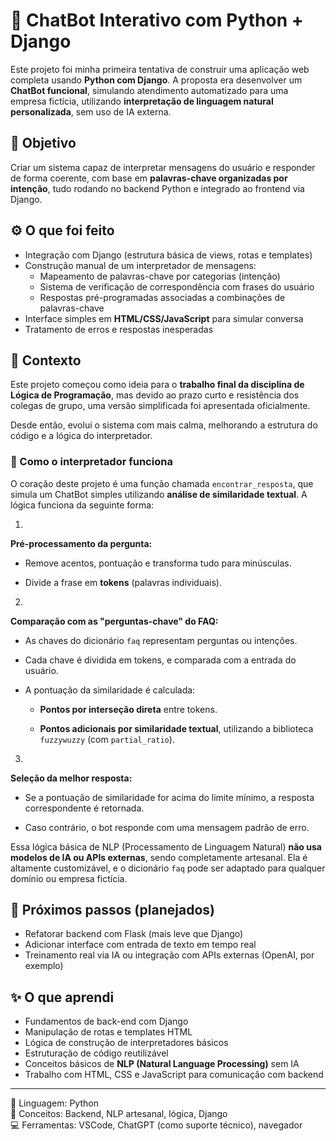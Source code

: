 # 💬 ChatBot Interativo com Python + Django

Este projeto foi minha primeira tentativa de construir uma aplicação web completa usando **Python com Django**. A proposta era desenvolver um **ChatBot funcional**, simulando atendimento automatizado para uma empresa fictícia, utilizando **interpretação de linguagem natural personalizada**, sem uso de IA externa.

## 🎯 Objetivo

Criar um sistema capaz de interpretar mensagens do usuário e responder de forma coerente, com base em **palavras-chave organizadas por intenção**, tudo rodando no backend Python e integrado ao frontend via Django.

## ⚙️ O que foi feito

- Integração com Django (estrutura básica de views, rotas e templates)
- Construção manual de um interpretador de mensagens:
  - Mapeamento de palavras-chave por categorias (intenção)
  - Sistema de verificação de correspondência com frases do usuário
  - Respostas pré-programadas associadas a combinações de palavras-chave
- Interface simples em **HTML/CSS/JavaScript** para simular conversa
- Tratamento de erros e respostas inesperadas

## 📌 Contexto

Este projeto começou como ideia para o **trabalho final da disciplina de Lógica de Programação**, mas devido ao prazo curto e resistência dos colegas de grupo, uma versão simplificada foi apresentada oficialmente.

Desde então, evoluí o sistema com mais calma, melhorando a estrutura do código e a lógica do interpretador.


### 🧠 Como o interpretador funciona
 
O coração deste projeto é uma função chamada `encontrar_resposta`, que simula um ChatBot simples utilizando **análise de similaridade textual**. A lógica funciona da seguinte forma:

 
1.  
**Pré-processamento da pergunta:**
 
  - Remove acentos, pontuação e transforma tudo para minúsculas.
 
  - Divide a frase em **tokens** (palavras individuais).
 
 
2.  
**Comparação com as "perguntas-chave" do FAQ:**
 
  - As chaves do dicionário `faq` representam perguntas ou intenções.
 
  - Cada chave é dividida em tokens, e comparada com a entrada do usuário.
 
  - A pontuação da similaridade é calculada: 
 
    - **Pontos por interseção direta** entre tokens.
 
    - **Pontos adicionais por similaridade textual**, utilizando a biblioteca `fuzzywuzzy` (com `partial_ratio`).
 
 
3.  
**Seleção da melhor resposta:**
 
  - Se a pontuação de similaridade for acima do limite mínimo, a resposta correspondente é retornada.
 
  - Caso contrário, o bot responde com uma mensagem padrão de erro.

 
Essa lógica básica de NLP (Processamento de Linguagem Natural) **não usa modelos de IA ou APIs externas**, sendo completamente artesanal. Ela é altamente customizável, e o dicionário `faq` pode ser adaptado para qualquer domínio ou empresa fictícia.
  

## 🚧 Próximos passos (planejados)

- Refatorar backend com Flask (mais leve que Django)
- Adicionar interface com entrada de texto em tempo real
- Treinamento real via IA ou integração com APIs externas (OpenAI, por exemplo)

## ✨ O que aprendi

- Fundamentos de back-end com Django
- Manipulação de rotas e templates HTML
- Lógica de construção de interpretadores básicos
- Estruturação de código reutilizável
- Conceitos básicos de **NLP (Natural Language Processing)** sem IA
- Trabalho com HTML, CSS e JavaScript para comunicação com backend

---

📂 Linguagem: Python  
🧠 Conceitos: Backend, NLP artesanal, lógica, Django  
💻 Ferramentas: VSCode, ChatGPT (como suporte técnico), navegador
